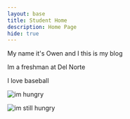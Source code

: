 ```yaml
---
layout: base
title: Student Home 
description: Home Page
hide: true
---
```


My name it's Owen and I this is my blog

Im a freshman at Del Norte

I love baseball

![im hungry](https://i.ebayimg.com/images/g/ZYgAAOSwkSdjxzbC/s-l400.png)

![im still hungry](https://www.thecookierookie.com/wp-content/uploads/2023/04/featured-stovetop-burgers-recipe.jpg)